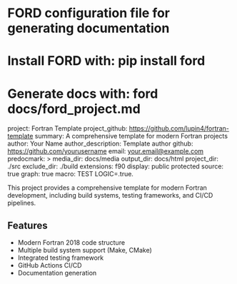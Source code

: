 # FORD configuration file for generating documentation
# Install FORD with: pip install ford
# Generate docs with: ford docs/ford_project.md

project: Fortran Template
project_github: https://github.com/lupin4/fortran-template
summary: A comprehensive template for modern Fortran projects
author: Your Name
author_description: Template author
github: https://github.com/yourusername
email: your.email@example.com
predocmark: >
media_dir: docs/media
output_dir: docs/html
project_dir: ./src
exclude_dir: ./build
extensions: f90
display: public
         protected
source: true
graph: true
macro: TEST
       LOGIC=.true.

This project provides a comprehensive template for modern Fortran development,
including build systems, testing frameworks, and CI/CD pipelines.

## Features

- Modern Fortran 2018 code structure
- Multiple build system support (Make, CMake)
- Integrated testing framework
- GitHub Actions CI/CD
- Documentation generation